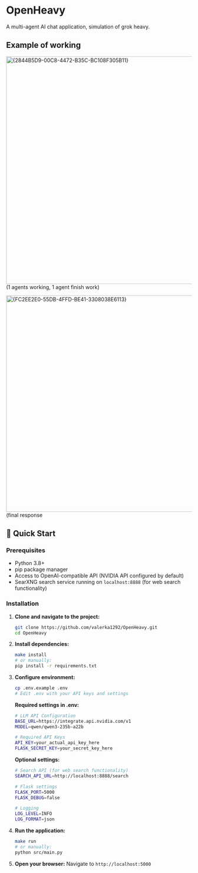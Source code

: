 # OpenHeavy

A multi-agent AI chat application, simulation of grok heavy.

## Example of working

<img width="953" height="616" alt="{2844B5D9-00C8-4472-B35C-BC108F305B11}" src="https://github.com/user-attachments/assets/4e0788b7-6101-4d7b-b65e-fe5d7af7b917" /> (1 agents working, 1 agent finish work)

<img width="1030" height="586" alt="{FC2EE2E0-55DB-4FFD-BE41-3308038E6113}" src="https://github.com/user-attachments/assets/31b2de07-71ac-4efd-b3b5-860cf3886648" /> (final response



## 🚀 Quick Start

### Prerequisites

- Python 3.8+
- pip package manager
- Access to OpenAI-compatible API (NVIDIA API configured by default)
- SearXNG search service running on `localhost:8888` (for web search functionality)

### Installation

1. **Clone and navigate to the project:**
   ```bash
   git clone https://github.com/valerka1292/OpenHeavy.git
   cd OpenHeavy
   ```


2. **Install dependencies:**
   ```bash
   make install
   # or manually:
   pip install -r requirements.txt
   ```

3. **Configure environment:**
   ```bash
   cp .env.example .env
   # Edit .env with your API keys and settings
   ```
   
   **Required settings in .env:**
   ```bash
   # LLM API Configuration
   BASE_URL=https://integrate.api.nvidia.com/v1
   MODEL=qwen/qwen3-235b-a22b
   
   # Required API Keys
   API_KEY=your_actual_api_key_here
   FLASK_SECRET_KEY=your_secret_key_here
   ```
   
   **Optional settings:**
   ```bash
   # Search API (for web search functionality)
   SEARCH_API_URL=http://localhost:8888/search
   
   # Flask settings
   FLASK_PORT=5000
   FLASK_DEBUG=false
   
   # Logging
   LOG_LEVEL=INFO
   LOG_FORMAT=json
   ```

4. **Run the application:**
   ```bash
   make run
   # or manually:
   python src/main.py
   ```

5. **Open your browser:**
   Navigate to `http://localhost:5000`
